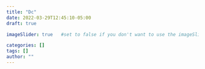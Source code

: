 ```yaml
---
title: "Dc"
date: 2022-03-29T12:45:10-05:00
draft: true

imageSlider: true   #set to false if you don't want to use the imageSlider but a featuredImage

categories: []
tags: []
author: ""
---
```

